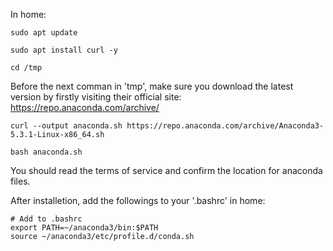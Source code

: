 

In home:

```
sudo apt update

sudo apt install curl -y

cd /tmp

```

Before the next comman in 'tmp', make sure you download the latest version by firstly visiting their official site:
https://repo.anaconda.com/archive/

```
curl --output anaconda.sh https://repo.anaconda.com/archive/Anaconda3-5.3.1-Linux-x86_64.sh

bash anaconda.sh
```

You should read the terms of service and confirm the location for anaconda files. 

After installetion, add the followings to your '.bashrc' in home:

```
# Add to .bashrc
export PATH=~/anaconda3/bin:$PATH
source ~/anaconda3/etc/profile.d/conda.sh
```

